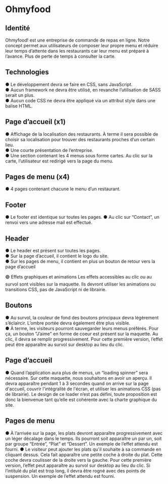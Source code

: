 # Ohmyfood

## Identité
Ohmyfood! est une entreprise de commande de repas en ligne. Notre concept permet aux
utilisateurs de composer leur propre menu et réduire leur temps d’attente dans les
restaurants car leur menu est préparé à l’avance. Plus de perte de temps à consulter la carte.

## Technologies
● Le développement devra se faire en CSS, sans JavaScript.<br />
● Aucun framework ne devra être utilisé, en revanche l’utilisation de SASS serait un
plus.<br />
● Aucun code CSS ne devra être appliqué via un attribut style dans une balise HTML.

## Page d’accueil (x1)
● Affichage de la localisation des restaurants. À terme il sera possible de choisir sa
localisation pour trouver des restaurants proches d’un certain lieu.<br />
● Une courte présentation de l’entreprise.<br />
● Une section contenant les 4 menus sous forme cartes. Au clic sur la carte,
l’utilisateur est redirigé vers la page du menu.
## Pages de menu (x4)
● 4 pages contenant chacune le menu d’un restaurant.
## Footer
● Le footer est identique sur toutes les pages.
● Au clic sur “Contact”, un renvoi vers une adresse mail est effectué.
## Header
● Le header est présent sur toutes les pages.<br />
● Sur la page d’accueil, il contient le logo du site.<br />
● Sur les pages de menu, il contient en plus un bouton de retour vers la page d’accueil

🟣 Effets graphiques et animations
Les effets accessibles au clic ou au survol sont visibles sur la maquette. Ils devront utiliser
les animations ou transitions CSS, pas de JavaScript ni de librairie.
## Boutons
● Au survol, la couleur de fond des boutons principaux devra légèrement s’éclaircir.
L’ombre portée devra également être plus visible.<br />
● À terme, les visiteurs pourront sauvegarder leurs menus préférés. Pour ça, un
bouton "J’aime" en forme de coeur est présent sur la maquette. Au clic, il devra se
remplir progressivement. Pour cette première version, l’effet peut être apparaître au
survol sur desktop au lieu du clic.
## Page d’accueil
● Quand l’application aura plus de menus, un “loading spinner” sera nécessaire. Sur
cette maquette, nous souhaitons en avoir un aperçu. Il devra apparaître pendant 1 à
3 secondes quand on arrive sur la page d'accueil, couvrir l'intégralité de l'écran, et
utiliser les animations CSS (pas de librairie). Le design de ce loader n’est pas défini,
toute proposition est donc la bienvenue tant qu’elle est cohérente avec la charte
graphique du site.
## Pages de menu
● À l’arrivée sur la page, les plats devront apparaître progressivement avec un léger
décalage dans le temps. Ils pourront soit apparaître un par un, soit par groupe
“Entrée”, “Plat” et “Dessert”. Un exemple de l’effet attendu est fourni.
● Le visiteur peut ajouter les plats qu'il souhaite à sa commande en cliquant dessus.
Cela fait apparaître une petite coche à droite du plat. Cette coche devra coulisser de
la droite vers la gauche. Pour cette première version, l’effet peut apparaître au survol
sur desktop au lieu du clic. Si l’intitulé du plat est trop long, il devra être rogné avec
des points de suspension. Un exemple de l’effet attendu est fourni.

